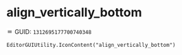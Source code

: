# align_vertically_bottom
![](/img/align_vertically_bottom.png)
GUID: `1312695177700740348`
```
EditorGUIUtility.IconContent("align_vertically_bottom")
```
